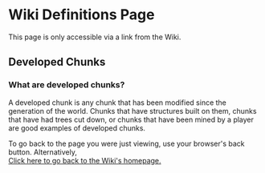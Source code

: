# Wiki Definitions Page
This page is only accessible via a link from the Wiki.

## Developed Chunks
### What are developed chunks?
A developed chunk is any chunk that has been modified since the generation of the world.
Chunks that have structures built on them, chunks that have had trees cut down, or chunks that have been mined by a player are good examples of developed chunks.

To go back to the page you were just viewing, use your browser's back button. Alternatively,  
[Click here to go back to the Wiki's homepage.](/MinecraftServer/wiki)
